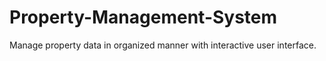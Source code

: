 # Property-Management-System
Manage property data in organized manner with interactive user interface.
